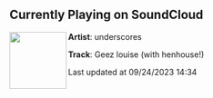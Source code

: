 ## Currently Playing on SoundCloud

[<img align="left" width="100" src="https://i1.sndcdn.com/artworks-bzj1uIAhzkrMRFvP-8AtwOg-t500x500.jpg">](https://soundcloud.com/underscores/geez?in=underscores/sets/wsk)

**Artist**: underscores 

**Track**: Geez louise (with henhouse!)

Last updated at 09/24/2023 14:34
